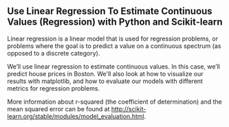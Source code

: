 ## Use Linear Regression To Estimate Continuous Values (Regression) with Python and Scikit-learn

Linear regression is a linear model that is used for regression problems, or problems where the goal is to predict a value on a continuous spectrum (as opposed to a discrete category).

We’ll use linear regression to estimate continuous values. In this case, we’ll predict house prices in Boston. We'll also look at how to visualize our results with matplotlib, and how to evaluate our models with different metrics for regression problems.

More information about r-squared (the coefficient of determination) and the mean squared error can be found at http://scikit-learn.org/stable/modules/model_evaluation.html.